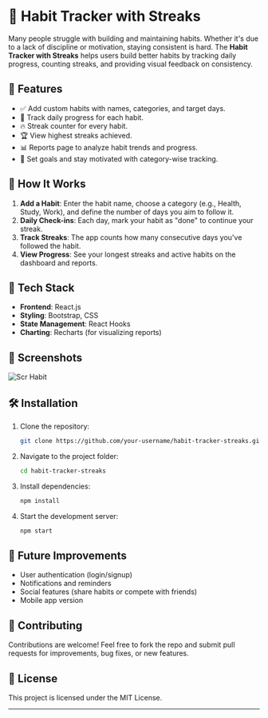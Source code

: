 # 🌟 Habit Tracker with Streaks

Many people struggle with building and maintaining habits. Whether it's due to a lack of discipline or motivation, staying consistent is hard. The **Habit Tracker with Streaks** helps users build better habits by tracking daily progress, counting streaks, and providing visual feedback on consistency.

## 🚀 Features

* ✅ Add custom habits with names, categories, and target days.
* 🔁 Track daily progress for each habit.
* 🔥 Streak counter for every habit.
* 🏆 View highest streaks achieved.
* 📊 Reports page to analyze habit trends and progress.
* 🎯 Set goals and stay motivated with category-wise tracking.

## 🧠 How It Works

1. **Add a Habit**: Enter the habit name, choose a category (e.g., Health, Study, Work), and define the number of days you aim to follow it.
2. **Daily Check-ins**: Each day, mark your habit as "done" to continue your streak.
3. **Track Streaks**: The app counts how many consecutive days you've followed the habit.
4. **View Progress**: See your longest streaks and active habits on the dashboard and reports.

## 📂 Tech Stack

* **Frontend**: React.js
* **Styling**: Bootstrap, CSS
* **State Management**: React Hooks
* **Charting**: Recharts (for visualizing reports)

## 📸 Screenshots

![Scr Habit](https://github.com/user-attachments/assets/23842f42-775e-486b-a5f2-42c39beca1c7)


## 🛠️ Installation

1. Clone the repository:

   ```bash
   git clone https://github.com/your-username/habit-tracker-streaks.git
   ```
2. Navigate to the project folder:

   ```bash
   cd habit-tracker-streaks
   ```
3. Install dependencies:

   ```bash
   npm install
   ```
4. Start the development server:

   ```bash
   npm start
   ```

## 📅 Future Improvements

* User authentication (login/signup)
* Notifications and reminders
* Social features (share habits or compete with friends)
* Mobile app version

## 🤝 Contributing

Contributions are welcome! Feel free to fork the repo and submit pull requests for improvements, bug fixes, or new features.

## 📄 License

This project is licensed under the MIT License.

---


